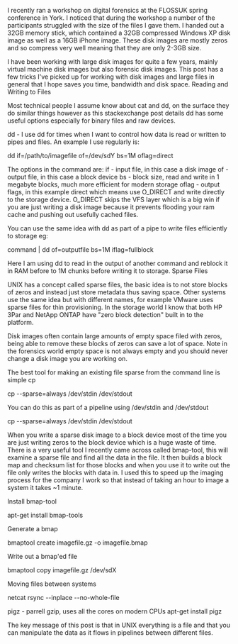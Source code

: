 I recently ran a workshop on digital forensics at the FLOSSUK spring conference in York. I noticed that during the workshop a number of the participants struggled with the size of the files I gave them. I handed out a 32GB memory stick, which contained a 32GB compressed Windows XP disk image as well as a 16GB iPhone image. These disk images are mostly zeros and so compress very well meaning that they are only 2-3GB size.

I have been working with large disk images for quite a few years, mainly virtual machine disk images but also forensic disk images. This post has a few tricks I've picked up for working with disk images and large files in general that I hope saves you time, bandwidth and disk space.
Reading and Writing to Files

Most technical people I assume know about cat and dd, on the surface they do similar things however as this stackexchange post details dd has some useful options especially for binary files and raw devices.

dd - I use dd for times when I want to control how data is read or written to pipes and files. An example I use regularly is:

dd if=/path/to/imagefile of=/dev/sdY bs=1M oflag=direct

The options in the command are:
if - input file, in this case a disk image
of - output file, in this case a block device
bs - block size, read and write in 1 megabyte blocks, much more efficient for modern storage
oflag - output flags, in this example direct which means use O_DIRECT and write directly to the storage device. O_DIRECT skips the VFS layer which is a big win if you are just writing a disk image because it prevents flooding your ram cache  and pushing out usefully cached files.

You can use the same idea with dd as part of a pipe to write files efficiently to storage eg:

command | dd of=outputfile bs=1M iflag=fullblock

Here I am using dd to read in the output of another command and reblock it in RAM before to 1M chunks before writing it to storage.
Sparse Files

UNIX has a concept called sparse files, the basic idea is to not store blocks of zeros and instead just store metadata thus saving space. Other systems use the same idea but with different names, for example VMware uses sparse files for thin provisioning. In the storage world I know that both HP 3Par and NetApp ONTAP have "zero block detection" built in to the platform.

Disk images often contain large amounts of empty space filed with zeros, being able to remove these blocks of zeros can save a lot of space. Note in the forensics world empty space is not always empty and you should never change a disk image you are working on.

The best tool for making an existing file sparse from the command line is simple cp

cp --sparse=always /dev/stdin /dev/stdout

You can do this as part of a pipeline using /dev/stdin and /dev/stdout

cp --sparse=always /dev/stdin /dev/stdout

When you write a sparse disk image to a block device most of the time you are just writing zeros to the block device which is a huge waste of time. There is a very useful tool I recently came across called bmap-tool, this will examine a sparse file and find all the data in the file. It then builds a block map and checksum list for those blocks and when you use it to write out the file only writes the blocks with data in. I used this to speed up the imaging process for the company I work so that instead of taking an hour to image a system it takes ~1 minute.

Install bmap-tool

apt-get install bmap-tools

Generate a bmap

bmaptool create imagefile.gz -o imagefile.bmap

Write out a bmap'ed file

bmaptool copy imagefile.gz /dev/sdX

Moving files between systems

netcat
rsync
--inplace
--no-whole-file


pigz - parrell gzip, uses all the cores on modern CPUs
apt-get install pigz


The key message of this post is that in UNIX everything is a file and that you can manipulate the data as it flows in pipelines between different files.
